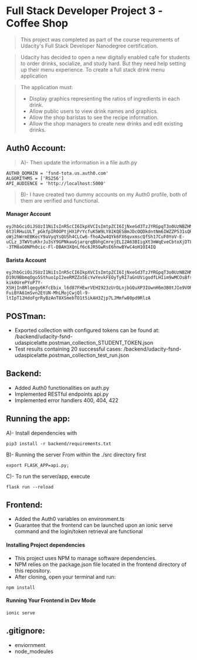 # Full Stack Developer Project 3 -Coffee Shop

> This project was completed as part of the course requirements of Udacity's Full Stack Developer Nanodegree certification. 

> Udacity has decided to open a new digitally enabled cafe for students to order drinks, socialize, and study hard. But they need help setting up their menu experience. To create a full stack drink menu application

> The application must:
> * Display graphics representing the ratios of ingredients in each drink.
> * Allow public users to view drink names and graphics.
> * Allow the shop baristas to see the recipe information.
> * Allow the shop managers to create new drinks and edit existing drinks.


## Auth0 Account:
> A)- Then update the information in a file auth.py
 ```
AUTH0_DOMAIN = 'fsnd-tota.us.auth0.com' 
ALGORITHMS = ['RS256']
API_AUDIENCE = 'http://localhost:5000'
 ```
> B)- I have created two dummy accounts on my Auth0 profile, both of them are verified and functional.
 
 #### Manager Account
```
eyJhbGciOiJSUzI1NiIsInR5cCI6IkpXVCIsImtpZCI6IjNxeGd3TzJYRGpqT3o0UzNBZHMyYSJ9.eyJpc3MiOiJodHRwczovL2ZzbmQtdG90YS51cy5hdXRoMC5jb20vIiwic3ViIjoiYXV0aDB8NWVmYmI4OTg3MTQ2OGMwMDEzZmZjMjVmIiwiYXVkIjoiaHR0cDovL2xvY2FsaG9zdDo1MDAwIiwiaWF0IjoxNTkzNTcxNzc3LCJleHAiOjE1OTM1Nzg5NzcsImF6cCI6IndLc0d3TG5jVEhVNDk0VlZkellCUjYyYWJydG9zNFZlIiwic2NvcGUiOiIiLCJwZXJtaXNzaW9ucyI6WyJkZWxldGU6ZHJpbmtzIiwiZ2V0OmRyaW5rcy1kZXRhaWwiLCJwYXRjaDpkcmlua3MiLCJwb3N0OmRyaW5rcyJdfQ.T2oqUS918KGDpiKsoESntIu-6t3lRHuiULT_pGkfpIR0OPtjHX1PrYcfuK5W9LY8IKQESBmJDcOQDkdntNm6IWZZP531sQRmipP3ZDKwhtnMCHUJaljSLhNR5Y1IhusUmQw5ifo-oWj2hWrmEBKecY9aVyqYsQUSh4CLCw6-fhoA2w4QYk6FX6qvxmscQfSh17CuF0YoV-E-uCLz_3TWVtuKhrJu3sY9GPNkauGjarqrqBbhgCmrejELI2A63BIigXt3mWqEveCbtoXjDTLRtQL_kZUN--3TM8aG0NPh0cic-Fl-DBAH3XQnLf6c6JR5GwRsE6hnwBYwC4oH1OI4IQ
```

 #### Barista Account
 ```
 eyJhbGciOiJSUzI1NiIsInR5cCI6IkpXVCIsImtpZCI6IjNxeGd3TzJYRGpqT3o0UzNBZHMyYSJ9.eyJpc3MiOiJodHRwczovL2ZzbmQtdG90YS51cy5hdXRoMC5jb20vIiwic3ViIjoiYXV0aDB8NWVmYzAzNjhmZDMwZTIwMDEzNjYwZGEzIiwiYXVkIjoiaHR0cDovL2xvY2FsaG9zdDo1MDAwIiwiaWF0IjoxNTkzNTc3MTIyLCJleHAiOjE1OTM1ODQzMjIsImF6cCI6IndLc0d3TG5jVEhVNDk0VlZkellCUjYyYWJydG9zNFZlIiwic2NvcGUiOiIiLCJwZXJtaXNzaW9ucyI6WyJnZXQ6ZHJpbmtzLWRldGFpbCJdfQ.UzoNAkLkmT5Yck7UUxDzkAWSAyux_XX8XnMYPw18_WlbIyoDUMu07QPtL5s-D19U9BbmqOgo5Sthuo1pI2eeRMZZo5EcYwYevkFEOyTyRI7aGnUVigodfLHIim9wMCOsBfsJY0a4yg7kYYvUVqgvlLDjhojV872-kik0UrePYoP7Y-XSHjIn8Rlqegy6KfcEbix_l6d87FHEwrVEHI923zUrDLnjbGQuXP3IUwnH6m3B0tJIe9VORbAZQYL8Lz-FuiBYA61mSvn2EtUN-MhLMojCwjQl-9-ltIpT12HdoFgrRyBzAnT8XSmebTO1t5ikAH3Zjp7LJMmfw80pd9RlzA
 ```
 
 ## POSTman:
 
* Exported collection with configured tokens can be found at: /backend/udacity-fsnd-udaspicelatte.postman_collection_STUDENT_TOKEN.json
* Test results containing 20 successful cases: /backend/udacity-fsnd-udaspicelatte.postman_collection_test_run.json


 ## Backend:
 
* Added Auth0 functionalities on auth.py 
* Implemented RESTful endpoints api.py
* Implemented error handlers 400, 404, 422


## Running the app:
A)- Install dependencies with

```
pip3 install -r backend/requirements.txt
```
B)- Running the server
From within the ./src directory first
```
export FLASK_APP=api.py;
```
C)- To run the server/app, execute
 ```
 flask run --reload
  ```


## Frontend:
* Added the Auth0 variables on environment.ts 
* Guarantee that the frontend can be launched upon an ionic serve command and the login/token retrieval are functional


#### Installing Project dependencies
* This project uses NPM to manage software dependencies. 
* NPM relies on the package.json file located in the frontend directory of this repository. 
* After cloning, open your terminal and run:
```
npm install
```

#### Running Your Frontend in Dev Mode
```
ionic serve
```

## .gitignore:
* enviornment 
* node_modeules
